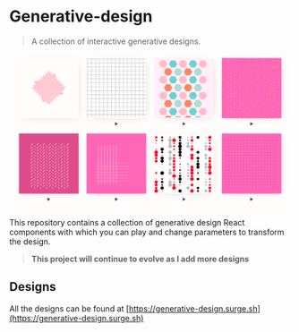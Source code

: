 # Generative-design

> A collection of interactive generative designs.

<p>
  <img src="./assets/logo.png"  />
</p>

This repository contains a collection of generative design React components with which you can play and change parameters to transform the design.

> **This project will continue to evolve as I add more designs**

## Designs

All the designs can be found at [https://generative-design.surge.sh](https://generative-design.surge.sh)
